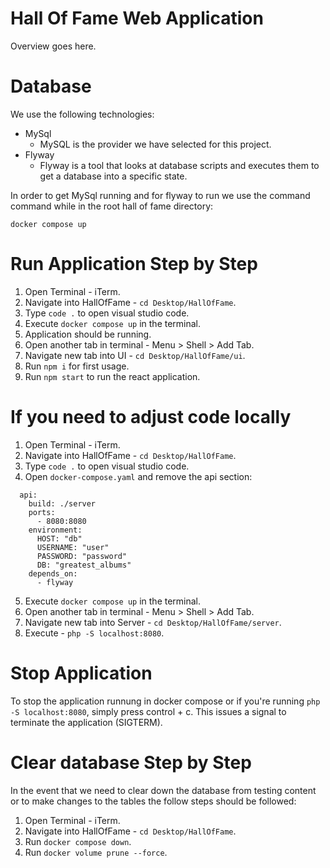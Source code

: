 # Hall Of Fame Web Application
Overview goes here.

# Database
We use the following technologies:
- MySql
    - MySQL is the provider we have selected for this project.
- Flyway
    - Flyway is a tool that looks at database scripts and executes them to get a database into a specific state.

In order to get MySql running and for flyway to run we use the command command while in the root hall of fame directory:

```
docker compose up
```

# Run Application Step by Step

1. Open Terminal - iTerm.
2. Navigate into HallOfFame - `cd Desktop/HallOfFame`.
3. Type `code .` to open visual studio code.
4. Execute `docker compose up` in the terminal.
5. Application should be running.
6. Open another tab in terminal - Menu > Shell > Add Tab.
7. Navigate new tab into UI - `cd Desktop/HallOfFame/ui`.
8. Run `npm i` for first usage.
9. Run `npm start` to run the react application.

# If you need to adjust code locally

1. Open Terminal - iTerm.
2. Navigate into HallOfFame - `cd Desktop/HallOfFame`.
3. Type `code .` to open visual studio code.
4. Open `docker-compose.yaml` and remove the api section:
```
  api:
    build: ./server
    ports:
      - 8080:8080
    environment:
      HOST: "db"
      USERNAME: "user"
      PASSWORD: "password"
      DB: "greatest_albums"
    depends_on:
      - flyway
```
5. Execute `docker compose up` in the terminal.
6. Open another tab in terminal - Menu > Shell > Add Tab.
7. Navigate new tab into Server - `cd Desktop/HallOfFame/server`.
8. Execute - `php -S localhost:8080`.

# Stop Application

To stop the application runnung in docker compose or if you're running `php -S localhost:8080`, simply press control + c. This issues a signal to terminate the application (SIGTERM).

# Clear database Step by Step

In the event that we need to clear down the database from testing content or to make changes to the tables the follow steps should be followed:

1. Open Terminal - iTerm.
2. Navigate into HallOfFame - `cd Desktop/HallOfFame`.
3. Run `docker compose down`.
4. Run `docker volume prune --force`.